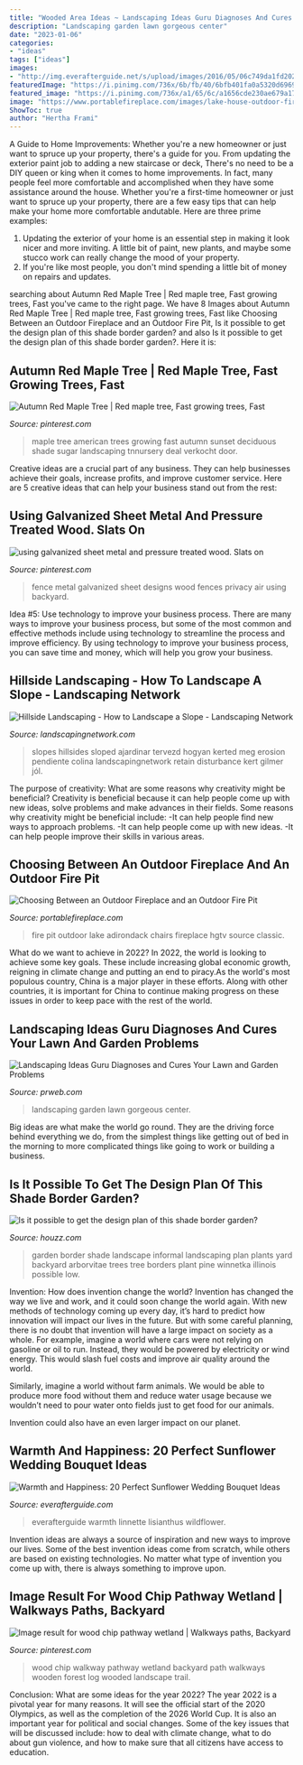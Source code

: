 ```yaml
---
title: "Wooded Area Ideas ~ Landscaping Ideas Guru Diagnoses And Cures Your Lawn And Garden Problems"
description: "Landscaping garden lawn gorgeous center"
date: "2023-01-06"
categories:
- "ideas"
tags: ["ideas"]
images:
- "http://img.everafterguide.net/s/upload/images/2016/05/06c749da1fd202a4bbc2244cd189373a.jpg"
featuredImage: "https://i.pinimg.com/736x/6b/fb/40/6bfb401fa0a5320d6969cffe263015b3--wood-walkway-log-furniture.jpg"
featured_image: "https://i.pinimg.com/736x/a1/65/6c/a1656cde230ae679a17354335c1f0db6.jpg"
image: "https://www.portablefireplace.com/images/lake-house-outdoor-fire-pit-adirondack-chairs.jpg"
ShowToc: true
author: "Hertha Frami"
---
```



A Guide to Home Improvements: Whether you're a new homeowner or just want to spruce up your property, there's a guide for you. From updating the exterior paint job to adding a new staircase or deck,
There's no need to be a DIY queen or king when it comes to home improvements. In fact, many people feel more comfortable and accomplished when they have some assistance around the house. Whether you're a first-time homeowner or just want to spruce up your property, there are a few easy tips that can help make your home more comfortable andutable. Here are three prime examples: 
1) Updating the exterior of your home is an essential step in making it look nicer and more inviting. A little bit of paint, new plants, and maybe some stucco work can really change the mood of your property. 
2) If you're like most people, you don't mind spending a little bit of money on repairs and updates.

	

		
searching about Autumn Red Maple Tree | Red maple tree, Fast growing trees, Fast you've came to the right page. We have 8 Images about Autumn Red Maple Tree | Red maple tree, Fast growing trees, Fast like Choosing Between an Outdoor Fireplace and an Outdoor Fire Pit, Is it possible to get the design plan of this shade border garden? and also Is it possible to get the design plan of this shade border garden?. Here it is:
		
    
## Autumn Red Maple Tree | Red Maple Tree, Fast Growing Trees, Fast

<img loading=lazy src="https://i.pinimg.com/736x/a1/65/6c/a1656cde230ae679a17354335c1f0db6.jpg" onerror="this.onerror=null;this.src='https://tse1.mm.bing.net/th?id=OIP.BHCINNbqVIiHt66lXd3L8QHaHa&amp;pid=15.1';" alt="Autumn Red Maple Tree | Red maple tree, Fast growing trees, Fast">

_Source: pinterest.com_

>maple tree american trees growing fast autumn sunset deciduous shade sugar landscaping tnnursery deal verkocht door. 

	

Creative ideas are a crucial part of any business. They can help businesses achieve their goals, increase profits, and improve customer service. Here are 5 creative ideas that can help your business stand out from the rest:

    
## Using Galvanized Sheet Metal And Pressure Treated Wood. Slats On

<img loading=lazy src="https://i.pinimg.com/736x/c4/bc/2d/c4bc2d70e3380b592f94ea6875372776--galvanized-fence-ideas-galvanized-sheet-metal.jpg?b=t" onerror="this.onerror=null;this.src='https://tse4.mm.bing.net/th?id=OIP.Cbg3-nvM_O0WIT0NomVkAwHaJ4&amp;pid=15.1';" alt="using galvanized sheet metal and pressure treated wood. Slats on">

_Source: pinterest.com_

>fence metal galvanized sheet designs wood fences privacy air using backyard. 

	

Idea #5: Use technology to improve your business process.
There are many ways to improve your business process, but some of the most common and effective methods include using technology to streamline the process and improve efficiency. By using technology to improve your business process, you can save time and money, which will help you grow your business.

    
## Hillside Landscaping - How To Landscape A Slope - Landscaping Network

<img loading=lazy src="https://images.landscapingnetwork.com/pictures/images/973x490Exact_0x48/site_8/brick-steps-garden-steps-maureen-gilmer_2683.jpg" onerror="this.onerror=null;this.src='https://tse1.mm.bing.net/th?id=OIP.kYT9Dv6wjdvrle3XmeeIRQHaDu&amp;pid=15.1';" alt="Hillside Landscaping - How to Landscape a Slope - Landscaping Network">

_Source: landscapingnetwork.com_

>slopes hillsides sloped ajardinar tervezd hogyan kerted meg erosion pendiente colina landscapingnetwork retain disturbance kert gilmer jól. 

	

The purpose of creativity: What are some reasons why creativity might be beneficial?
Creativity is beneficial because it can help people come up with new ideas, solve problems and make advances in their fields. Some reasons why creativity might be beneficial include: 
-It can help people find new ways to approach problems. 
-It can help people come up with new ideas. 
-It can help people improve their skills in various areas.

    
## Choosing Between An Outdoor Fireplace And An Outdoor Fire Pit

<img loading=lazy src="https://www.portablefireplace.com/images/lake-house-outdoor-fire-pit-adirondack-chairs.jpg" onerror="this.onerror=null;this.src='https://tse4.mm.bing.net/th?id=OIP.j-_Nq6qJUohG13RZ9-g56QHaEv&amp;pid=15.1';" alt="Choosing Between an Outdoor Fireplace and an Outdoor Fire Pit">

_Source: portablefireplace.com_

>fire pit outdoor lake adirondack chairs fireplace hgtv source classic. 

	

What do we want to achieve in 2022?
In 2022, the world is looking to achieve some key goals. These include increasing global economic growth, reigning in climate change and putting an end to piracy.As the world's most populous country, China is a major player in these efforts. Along with other countries, it is important for China to continue making progress on these issues in order to keep pace with the rest of the world.

    
## Landscaping Ideas Guru Diagnoses And Cures Your Lawn And Garden Problems

<img loading=lazy src="https://ww1.prweb.com/prfiles/2007/02/27/508211/22.jpg" onerror="this.onerror=null;this.src='https://tse1.mm.bing.net/th?id=OIP.YWQMgTbVgZp-XN2Onsz_LAHaE9&amp;pid=15.1';" alt="Landscaping Ideas Guru Diagnoses and Cures Your Lawn and Garden Problems">

_Source: prweb.com_

>landscaping garden lawn gorgeous center. 

	

Big ideas are what make the world go round. They are the driving force behind everything we do, from the simplest things like getting out of bed in the morning to more complicated things like going to work or building a business.

    
## Is It Possible To Get The Design Plan Of This Shade Border Garden?

<img loading=lazy src="http://st.houzz.com/simgs/cec156510fa15164_8-6744/traditional-landscape.jpg" onerror="this.onerror=null;this.src='https://tse1.mm.bing.net/th?id=OIP.Ik3aPDEZfLF25Y9gBpD8ngHaJ3&amp;pid=15.1';" alt="Is it possible to get the design plan of this shade border garden?">

_Source: houzz.com_

>garden border shade landscape informal landscaping plan plants yard backyard arborvitae trees tree borders plant pine winnetka illinois possible low. 

	

Invention: How does invention change the world?
Invention has changed the way we live and work, and it could soon change the world again. With new methods of technology coming up every day, it’s hard to predict how innovation will impact our lives in the future. But with some careful planning, there is no doubt that invention will have a large impact on society as a whole. 
For example, imagine a world where cars were not relying on gasoline or oil to run. Instead, they would be powered by electricity or wind energy. This would slash fuel costs and improve air quality around the world. 

Similarly, imagine a world without farm animals. We would be able to produce more food without them and reduce water usage because we wouldn’t need to pour water onto fields just to get food for our animals. 

 Invention could also have an even larger impact on our planet.

    
## Warmth And Happiness: 20 Perfect Sunflower Wedding Bouquet Ideas

<img loading=lazy src="http://img.everafterguide.net/s/upload/images/2016/05/06c749da1fd202a4bbc2244cd189373a.jpg" onerror="this.onerror=null;this.src='https://tse4.mm.bing.net/th?id=OIP.0ff8JAigT8mf3ta59YweFwHaLL&amp;pid=15.1';" alt="Warmth and Happiness: 20 Perfect Sunflower Wedding Bouquet Ideas">

_Source: everafterguide.com_

>everafterguide warmth linnette lisianthus wildflower. 

	

Invention ideas are always a source of inspiration and new ways to improve our lives. Some of the best invention ideas come from scratch, while others are based on existing technologies. No matter what type of invention you come up with, there is always something to improve upon.

    
## Image Result For Wood Chip Pathway Wetland | Walkways Paths, Backyard

<img loading=lazy src="https://i.pinimg.com/736x/6b/fb/40/6bfb401fa0a5320d6969cffe263015b3--wood-walkway-log-furniture.jpg" onerror="this.onerror=null;this.src='https://tse1.mm.bing.net/th?id=OIP.ENaLL-kxdhASALgvkPLqagDHE4&amp;pid=15.1';" alt="Image result for wood chip pathway wetland | Walkways paths, Backyard">

_Source: pinterest.com_

>wood chip walkway pathway wetland backyard path walkways wooden forest log wooded landscape trail. 

	

Conclusion: What are some ideas for the year 2022?
The year 2022 is a pivotal year for many reasons. It will see the official start of the 2020 Olympics, as well as the completion of the 2026 World Cup. It is also an important year for political and social changes. Some of the key issues that will be discussed include: how to deal with climate change, what to do about gun violence, and how to make sure that all citizens have access to education.

